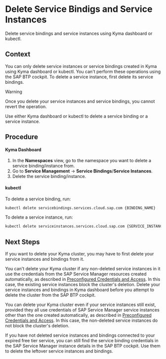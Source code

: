 # Delete Service Bindigs and Service Instances

Delete service bindings and service instances using Kyma dashboard or kubectl.

## Context

You can only delete service instances or service bindings created in Kyma using Kyma dashboard or kubectl. You can't perform these operations using the SAP BTP cockpit. To delete a service instance, first delete its service bindings.

> [!WARNING]
> Once you delete your service instances and service bindings, you cannot revert the operation.

Use either Kyma dashboard or kubectl to delete a service binding or a service instance.

## Procedure

<!-- tabs:start -->
#### **Kyma Dashboard**

1. In the **Namespaces** view, go to the namespace you want to delete a service binding/instance from.
2. Go to **Service Management** -> **Service Bindings**/**Service Instances**.
3. Delete the service binding/instance.

#### **kubectl**

To delete a service binding, run:

```bash
kubectl delete servicebindings.services.cloud.sap.com {BINDING_NAME}
```

To delete a service instance, run:

```bash
kubectl delete serviceinstances.services.cloud.sap.com {SERVICE_INSTANCE_NAME}
```
<!-- tabs:end -->

## Next Steps

If you want to delete your Kyma cluster, you may have to first delete your service instances and bindings from it.

You can't delete your Kyma cluster if any non-deleted service instances in it use the credentials from the SAP Service Manager resources created automatically, as described in [Preconfigured Credentials and Access](03-10-preconfigured-secret.md#credentials). In this case, the existing service instances block the cluster's deletion. Delete your service instances and bindings in Kyma dashboard before you attempt to delete the cluster from the SAP BTP cockpit.

You can delete your Kyma cluster even if your service instances still exist, provided they all use credentials of SAP Service Manager service instances other than the one created automatically, as described in [Preconfigured Credentials and Access](03-10-preconfigured-secret.md#credentials). In this case, the non-deleted service instances do not block the cluster's deletion. 

If you have not deleted service instances and bindings connected to your expired free tier service, you can still find the service binding credentials in the SAP Service Manager instance details in the SAP BTP cockpit. Use them to delete the leftover service instances and bindings.
